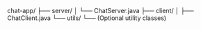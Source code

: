 chat-app/
├── server/
│   └── ChatServer.java
├── client/
│   ├── ChatClient.java
└── utils/
    └── (Optional utility classes)
